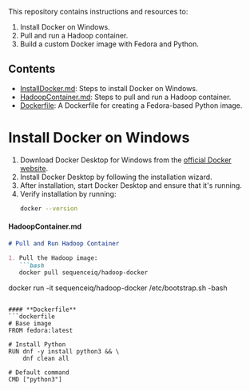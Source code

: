 This repository contains instructions and resources to:
1. Install Docker on Windows.
2. Pull and run a Hadoop container.
3. Build a custom Docker image with Fedora and Python.

## Contents
- [InstallDocker.md](./InstallDocker.md): Steps to install Docker on Windows.
- [HadoopContainer.md](./HadoopContainer.md): Steps to pull and run a Hadoop container.
- [Dockerfile](./Dockerfile): A Dockerfile for creating a Fedora-based Python image.
# Install Docker on Windows

1. Download Docker Desktop for Windows from the [official Docker website](https://www.docker.com/products/docker-desktop).
2. Install Docker Desktop by following the installation wizard.
3. After installation, start Docker Desktop and ensure that it's running.
4. Verify installation by running:
   ```bash
   docker --version
   ```

#### **HadoopContainer.md**
```markdown
# Pull and Run Hadoop Container

1. Pull the Hadoop image:
   ```bash
   docker pull sequenceiq/hadoop-docker
```
docker run -it sequenceiq/hadoop-docker /etc/bootstrap.sh -bash
```

#### **Dockerfile**
```dockerfile
# Base image
FROM fedora:latest

# Install Python
RUN dnf -y install python3 && \
    dnf clean all

# Default command
CMD ["python3"]
